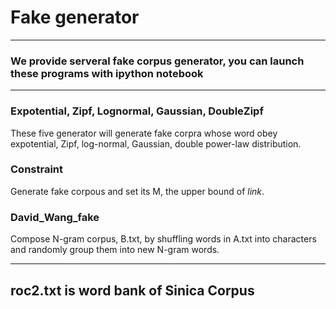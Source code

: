 # Fake generator
---------
### We provide serveral fake corpus generator, you can launch these programs with ipython notebook
---------
### Expotential, Zipf, Lognormal, Gaussian, DoubleZipf
These five generator will generate fake corpra whose word obey expotential, Zipf, log-normal, Gaussian, double power-law distribution.
### Constraint
Generate fake corpous and set its M, the upper bound of $link$.
### David_Wang_fake
Compose N-gram corpus, B.txt, by shuffling words in A.txt into characters and randomly group them into new N-gram words.

-----
roc2.txt is word bank of Sinica Corpus
-----
